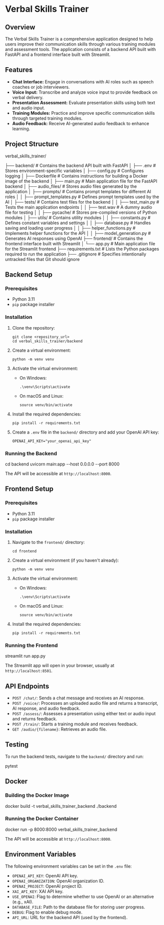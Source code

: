 # Verbal Skills Trainer

## Overview

The Verbal Skills Trainer is a comprehensive application designed to help users improve their communication skills through various training modules and assessment tools. The application consists of a backend API built with FastAPI and a frontend interface built with Streamlit.

## Features

-   **Chat Interface:** Engage in conversations with AI roles such as speech coaches or job interviewers.
-   **Voice Input:** Transcribe and analyze voice input to provide feedback on verbal delivery.
-   **Presentation Assessment:** Evaluate presentation skills using both text and audio input.
-   **Training Modules:** Practice and improve specific communication skills through targeted training modules.
-   **Audio Feedback:** Receive AI-generated audio feedback to enhance learning.

## Project Structure

verbal_skills_trainer/

├── backend/ # Contains the backend API built with FastAPI
│ ├── .env # Stores environment-specific variables
│ ├── config.py # Configures logging
│ ├── Dockerfile # Contains instructions for building a Docker image of the backend
│ ├── main.py # Main application file for the FastAPI backend
│ ├── audio_files/ # Stores audio files generated by the application
│ ├── prompts/ # Contains prompt templates for different AI roles
│ │ ├── prompt_templates.py # Defines prompt templates used by the AI
│ ├── tests/ # Contains test files for the backend
│ │ ├── test_main.py # Tests the main application endpoints
│ │ ├── test.wav # A dummy audio file for testing
│ │ ├── pycache/ # Stores pre-compiled versions of Python modules
│ ├── utils/ # Contains utility modules
│ │ ├── constants.py # Defines constant variables and settings
│ │ ├── database.py # Handles saving and loading user progress
│ │ ├── helper_functions.py # Implements helper functions for the API
│ │ ├── model_generation.py # Generates AI responses using OpenAI
├── frontend/ # Contains the frontend interface built with Streamlit
│ └── app.py # Main application file for the Streamlit frontend
├── requirements.txt # Lists the Python packages required to run the application
├── .gitignore # Specifies intentionally untracked files that Git should ignore


## Backend Setup

### Prerequisites

-   Python 3.11
-   `pip` package installer

### Installation

1.  Clone the repository:

    ```
    git clone <repository_url>
    cd verbal_skills_trainer/backend
    ```

2.  Create a virtual environment:

    ```
    python -m venv venv
    ```

3.  Activate the virtual environment:

    -   On Windows:

        ```
        .\venv\Scripts\activate
        ```

    -   On macOS and Linux:

        ```
        source venv/bin/activate
        ```

4.  Install the required dependencies:

    ```
    pip install -r requirements.txt
    ```

5.  Create a `.env` file in the `backend/` directory and add your OpenAI API key:

    ```
    OPENAI_API_KEY="your_openai_api_key"
    ```

### Running the Backend

cd backend
uvicorn main:app --host 0.0.0.0 --port 8000

The API will be accessible at `http://localhost:8000`.

## Frontend Setup

### Prerequisites

-   Python 3.11
-   `pip` package installer

### Installation

1.  Navigate to the `frontend/` directory:

    ```
    cd frontend
    ```

2.  Create a virtual environment (if you haven't already):

    ```
    python -m venv venv
    ```

3.  Activate the virtual environment:

    -   On Windows:

        ```
        .\venv\Scripts\activate
        ```

    -   On macOS and Linux:

        ```
        source venv/bin/activate
        ```

4.  Install the required dependencies:

    ```
    pip install -r requirements.txt
    ```

### Running the Frontend

streamlit run app.py

The Streamlit app will open in your browser, usually at `http://localhost:8501`.

## API Endpoints

-   `POST /chat/`: Sends a chat message and receives an AI response.
-   `POST /voice/`: Processes an uploaded audio file and returns a transcript, AI response, and audio feedback.
-   `POST /assess/`: Assesses a presentation using either text or audio input and returns feedback.
-   `POST /train/`: Starts a training module and receives feedback.
-   `GET /audio/{filename}`: Retrieves an audio file.

## Testing

To run the backend tests, navigate to the `backend/` directory and run:

pytest

## Docker

### Building the Docker Image

docker build -t verbal_skills_trainer_backend ./backend


### Running the Docker Container

docker run -p 8000:8000 verbal_skills_trainer_backend


The API will be accessible at `http://localhost:8000`.

## Environment Variables

The following environment variables can be set in the `.env` file:

-   `OPENAI_API_KEY`: OpenAI API key.
-   `OPENAI_ORGANIZATION`: OpenAI organization ID.
-   `OPENAI_PROJECT`: OpenAI project ID.
-   `XAI_API_KEY`: XAI API key.
-   `USE_OPENAI`: Flag to determine whether to use OpenAI or an alternative (e.g., xAI).
-   `DATABASE_FILE`: Path to the database file for storing user progress.
-   `DEBUG`: Flag to enable debug mode.
-   `API_URL`: URL for the backend API (used by the frontend).
